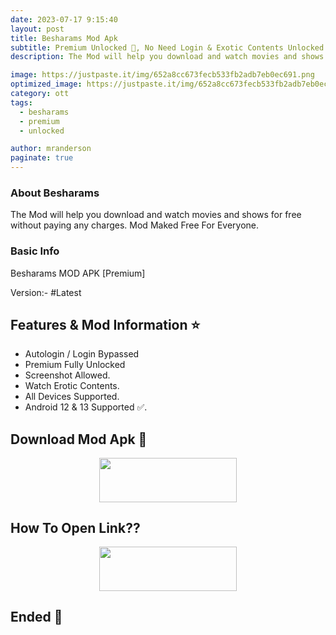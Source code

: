 ```yaml
---
date: 2023-07-17 9:15:40
layout: post
title: Besharams Mod Apk
subtitle: Premium Unlocked 🔞, No Need Login & Exotic Contents Unlocked.
description: The Mod will help you download and watch movies and shows for free without paying any charges. Mod Maked Free For Everyone.

image: https://justpaste.it/img/652a8cc673fecb533fb2adb7eb0ec691.png
optimized_image: https://justpaste.it/img/652a8cc673fecb533fb2adb7eb0ec691.png
category: ott
tags:
  - besharams
  - premium
  - unlocked

author: mranderson
paginate: true
---
```


### About Besharams
The Mod will help you download and watch movies and shows for free without paying any charges. Mod Maked Free For Everyone.

### Basic Info
Besharams MOD APK [Premium]

Version:- #Latest 

<!--page-->

## Features & Mod Information ⭐

- Autologin / Login Bypassed
- Premium Fully Unlocked 
- Screenshot Allowed.
- Watch Erotic Contents.
- All Devices Supported.
- Android 12 & 13 Supported ✅.

## Download Mod Apk 📩

<p align="center"><a href="
https://9qr.de/XHAX5p"><img src="https://img.shields.io/badge/Download-Now-black?&style=for-the-badge&logo=ullu" width="220" height="70.45"></a></p>


## How To Open Link??

<p align="center"><a href="https://t.me/HowToRedirect/5"><img src="https://img.shields.io/badge/HowToOpen-Link-black?&style=for-the-badge&logo=telegram" width="220" height="70.45"></a></p>


## Ended 👀
